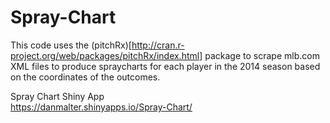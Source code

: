 # Spray-Chart

This code uses the (pitchRx)[http://cran.r-project.org/web/packages/pitchRx/index.html] package to scrape mlb.com XML files to produce spraycharts for each player in the 2014 season based on the coordinates of the outcomes.

Spray Chart Shiny App<br>
https://danmalter.shinyapps.io/Spray-Chart/
